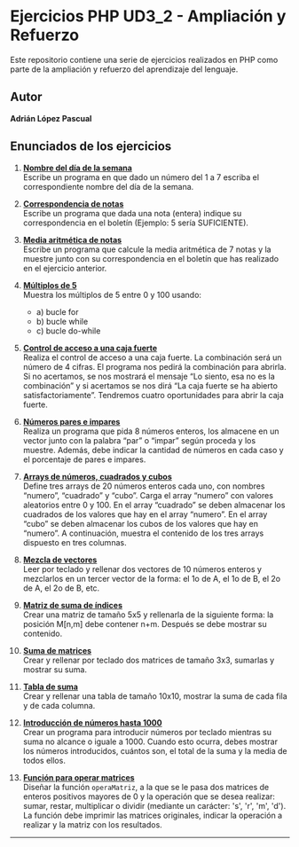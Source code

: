# Ejercicios PHP UD3_2 - Ampliación y Refuerzo

Este repositorio contiene una serie de ejercicios realizados en PHP como parte de la ampliación y refuerzo del aprendizaje del lenguaje.

## Autor

**Adrián López Pascual**

## Enunciados de los ejercicios

1. **[Nombre del día de la semana](./1.php)**  
   Escribe un programa en que dado un número del 1 a 7 escriba el correspondiente nombre del día de la semana.

2. **[Correspondencia de notas](./2.php)**  
   Escribe un programa que dada una nota (entera) indique su correspondencia en el boletín (Ejemplo: 5 sería SUFICIENTE).

3. **[Media aritmética de notas](./3.php)**  
   Escribe un programa que calcule la media aritmética de 7 notas y la muestre junto con su correspondencia en el boletín que has realizado en el ejercicio anterior.

4. **[Múltiplos de 5](./4.php)**  
   Muestra los múltiplos de 5 entre 0 y 100 usando:
   - a) bucle for
   - b) bucle while
   - c) bucle do-while

5. **[Control de acceso a una caja fuerte](./5.php)**  
   Realiza el control de acceso a una caja fuerte. La combinación será un número de 4 cifras. El programa nos pedirá la combinación para abrirla. Si no acertamos, se nos mostrará el mensaje “Lo siento, esa no es la combinación” y si acertamos se nos dirá “La caja fuerte se ha abierto satisfactoriamente”. Tendremos cuatro oportunidades para abrir la caja fuerte.

6. **[Números pares e impares](./6.php)**  
   Realiza un programa que pida 8 números enteros, los almacene en un vector junto con la palabra “par” o “impar” según proceda y los muestre. Además, debe indicar la cantidad de números en cada caso y el porcentaje de pares e impares.

7. **[Arrays de números, cuadrados y cubos](./7.php)**  
   Define tres arrays de 20 números enteros cada uno, con nombres “numero”, “cuadrado” y “cubo”. Carga el array “numero” con valores aleatorios entre 0 y 100. En el array “cuadrado” se deben almacenar los cuadrados de los valores que hay en el array “numero”. En el array “cubo” se deben almacenar los cubos de los valores que hay en “numero”. A continuación, muestra el contenido de los tres arrays dispuesto en tres columnas.

8. **[Mezcla de vectores](./8.php)**  
   Leer por teclado y rellenar dos vectores de 10 números enteros y mezclarlos en un tercer vector de la forma: el 1o de A, el 1o de B, el 2o de A, el 2o de B, etc.

9. **[Matriz de suma de índices](./9.php)**  
   Crear una matriz de tamaño 5x5 y rellenarla de la siguiente forma: la posición M[n,m] debe contener n+m. Después se debe mostrar su contenido.

10. **[Suma de matrices](./10.php)**  
    Crear y rellenar por teclado dos matrices de tamaño 3x3, sumarlas y mostrar su suma.

11. **[Tabla de suma](./11.php)**  
    Crear y rellenar una tabla de tamaño 10x10, mostrar la suma de cada fila y de cada columna.

12. **[Introducción de números hasta 1000](./12.php)**  
    Crear un programa para introducir números por teclado mientras su suma no alcance o iguale a 1000. Cuando esto ocurra, debes mostrar los números introducidos, cuántos son, el total de la suma y la media de todos ellos.

13. **[Función para operar matrices](./13.php)**  
    Diseñar la función `operaMatriz`, a la que se le pasa dos matrices de enteros positivos mayores de 0 y la operación que se desea realizar: sumar, restar, multiplicar o dividir (mediante un carácter: 's', 'r', 'm', 'd'). La función debe imprimir las matrices originales, indicar la operación a realizar y la matriz con los resultados.

---


